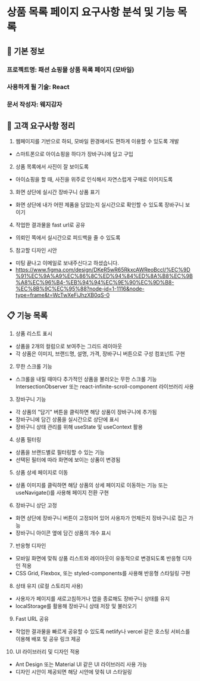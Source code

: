 # 상품 목록 페이지 요구사항 분석 및 기능 목록

## 📌 기본 정보
### 프로젝트명: 패션 쇼핑몰 상품 목록 페이지 (모바일)

### 사용하게 될 기술: React

### 문서 작성자: 웨지감자

## 📝 고객 요구사항 정리
1. 웹페이지를 기반으로 하되, 모바일 환경에서도 편하게 이용할 수 있도록 개발
 - 스마트폰으로 아이쇼핑을 하다가 장바구니에 담고 구입

2. 상품 목록에서 사진이 잘 보이도록
 - 아이쇼핑을 할 때, 사진을 위주로 인식해서 자연스럽게 구매로 이어지도록

3. 화면 상단에 실시간 장바구니 상품 표기
 - 화면 상단에 내가 어떤 제품을 담았는지 실시간으로 확인할 수 있도록 장바구니 보이기

4. 작업한 결과물을 fast url로 공유
 - 의뢰인 쪽에서 실시간으로 피드백을 줄 수 있도록

5. 참고할 디자인 시안
 - 미팅 끝나고 이메일로 보내주신다고 하셨습니다.
 - https://www.figma.com/design/DKeR5wR65RkxcAWReoBccl/%EC%9D%91%EC%9A%A9%EC%86%8C%ED%94%84%ED%8A%B8%EC%9B%A8%EC%96%B4-%EB%94%94%EC%9E%90%EC%9D%B8-%EC%8B%9C%EC%95%88?node-id=1-1116&node-type=frame&t=WcTwXeFiJhzXB0qS-0

## 📋 기능 목록
1. 상품 리스트 표시
 - 상품을 2개의 컬럼으로 보여주는 그리드 레이아웃
 - 각 상품은 이미지, 브랜드명, 설명, 가격, 장바구니 버튼으로 구성
	<ProductList /> 컴포넌트 구현

2. 무한 스크롤 기능
 - 스크롤을 내릴 때마다 추가적인 상품을 불러오는 무한 스크롤 기능
	IntersectionObserver 또는 react-infinite-scroll-component 라이브러리 사용

3. 장바구니 기능
 - 각 상품의 "담기" 버튼을 클릭하면 해당 상품이 장바구니에 추가됨
 - 장바구니에 담긴 상품을 실시간으로 상단에 표시
 - 장바구니 상태 관리를 위해 useState 및 useContext 활용

4. 상품 필터링
 - 상품을 브랜드별로 필터링할 수 있는 기능
 - 선택된 필터에 따라 화면에 보이는 상품이 변경됨

5. 상품 상세 페이지로 이동
 - 상품 이미지를 클릭하면 해당 상품의 상세 페이지로 이동하는 기능
	<Link> 또는 useNavigate()를 사용해 페이지 전환 구현

6. 장바구니 상단 고정
 - 화면 상단에 장바구니 버튼이 고정되어 있어 사용자가 언제든지 장바구니로 접근 가능
 - 장바구니 아이콘 옆에 담긴 상품의 개수 표시

7. 반응형 디자인
 - 모바일 화면에 맞춰 상품 리스트와 레이아웃이 유동적으로 변경되도록 반응형 디자인 적용
 - CSS Grid, Flexbox, 또는 styled-components를 사용해 반응형 스타일링 구현

8. 상태 유지 (로컬 스토리지 사용)
 - 사용자가 페이지를 새로고침하거나 앱을 종료해도 장바구니 상태를 유지
 - localStorage를 활용해 장바구니 상태 저장 및 불러오기

9. Fast URL 공유
 - 작업한 결과물을 빠르게 공유할 수 있도록 netlify나 vercel 같은 호스팅 서비스를 이용해 배포 및 공유 링크 제공

10. UI 라이브러리 및 디자인 적용
 - Ant Design 또는 Material UI 같은 UI 라이브러리 사용 가능
 - 디자인 시안이 제공되면 해당 시안에 맞춰 UI 스타일링
